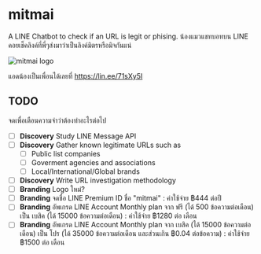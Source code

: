 # mitmai
A LINE Chatbot to check if an URL is legit or phising.
น้องแมวแชทบอทบน LINE คอยเช็คลิงค์ที่พี่ๆส่งมาว่าเป็นลิงค์มิตรหรือมิจกันแน่

![mitmai logo](https://obs.line-scdn.net/0hRkmp7CwvDURQCR1R1rlyE2xMAyknJwsMKGoQd3cLBncpP09GZG1BcCEBVnUuMRoSaz9LdiJZWnB_/preview)

แอดน้องเป็นเพื่อนได้เลยที่ <https://lin.ee/71sXy5I>

## TODO

จดเพื่อเตือนความจำว่าต้องทำอะไรต่อไป

- [ ] **Discovery** Study LINE Message API
- [ ] **Discovery** Gather known legitimate URLs such as
  - [ ]  Public list companies
  - [ ]  Goverment agencies and associations
  - [ ]  Local/International/Global brands
- [ ] **Discovery** Write URL investigation methodology
- [ ] **Branding** Logo ใหม่?
- [ ] **Branding** จดชื่อ LINE Premium ID ชื่อ "mitmai" : ค่าใช้จ่าย  ฿444 ต่อปี
- [ ] **Branding** อัพเกรด LINE Account Monthly plan จาก ฟรี (ได้ 500 ข้อความต่อเดือน) เป็น เบสิค (ได้ 15000 ข้อความต่อเดือน) : ค่าใช้จ่าย ฿1280 ต่อ เดือน
- [ ] **Branding** อัพเกรด LINE Account Monthly plan จาก เบสิค (ได้ 15000 ข้อความต่อเดือน) เป็น โปร (ได้ 35000 ข้อความต่อเดือน และส่วนเกิน ฿0.04 ต่อข้อความ) : ค่าใช้จ่าย ฿1500 ต่อ เดือน
